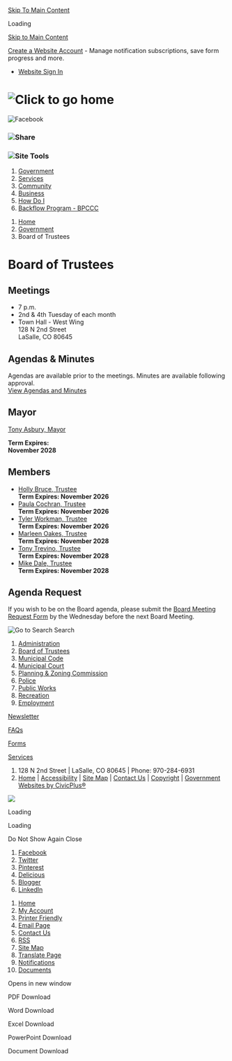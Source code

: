 [Skip To Main Content](https://www.lasalletown.com/2147/Board-of-Trustees/)

Loading

[Skip to Main Content](https://www.lasalletown.com/2147/Board-of-Trustees/)

[Create a Website Account](https://www.lasalletown.com/MyAccount/ProfileCreate) - Manage notification subscriptions, save form progress and more.   

- [Website Sign In](https://www.lasalletown.com/MyAccount)

# ![Click to go home](https://www.lasalletown.com/ImageRepository/Document?documentID=195)

![Facebook](https://www.lasalletown.com/ImageRepository/Document?documentID=21)

### ![Share](https://www.lasalletown.com/ImageRepository/Document?documentID=31)

### ![Site Tools](https://www.lasalletown.com/ImageRepository/Document?documentID=33)

1. [Government](https://www.lasalletown.com/27/Government)
2. [Services](https://www.lasalletown.com/64/Services)
3. [Community](https://www.lasalletown.com/31/Community)
4. [Business](https://www.lasalletown.com/35/Business)
5. [How Do I](https://www.lasalletown.com/68/How-Do-I)
6. [Backflow Program - BPCCC](https://www.lasalletown.com/2239/Backflow-Program---BPCCC)

<!--THE END-->

1. [Home](https://www.lasalletown.com)
2. [Government](https://www.lasalletown.com/27/Government)
3. Board of Trustees

# Board of Trustees

## Meetings

- 7 p.m.
- 2nd &amp; 4th Tuesday of each month
- Town Hall - West Wing  
  128 N 2nd Street  
  LaSalle, CO 80645

## Agendas &amp; Minutes

Agendas are available prior to the meetings. Minutes are available following approval.  
[View Agendas and Minutes](https://www.lasalletown.com/DocumentCenter/Index/70)

## Mayor

[Tony Asbury, Mayor](https://www.lasalletown.com/2148/Tony-Asbury) 

**Term Expires:**   
**November 2028**

## Members

- [Holly Bruce, Trustee](https://www.lasalletown.com/2150/Holly-Bruce)  
  **Term Expires: November 2026**
- [Paula Cochran, Trustee](https://www.lasalletown.com/2151/Paula-Cochran)  
  **Term Expires: November 2026**
- [Tyler Workman, Trustee](https://www.lasalletown.com/2152/Tyler-Workman)  
  **Term Expires: November 2026**
- [Marleen Oakes, Trustee](https://www.lasalletown.com/2153/Marleen-Oakes)  
  **Term Expires: November 2028**
- [Tony Trevino, Trustee](https://www.lasalletown.com/2154/Tony-Trevino)  
  **Term Expires: November 2028**
- [Mike Dale, Trustee](https://www.lasalletown.com/2149/Mike-Dale)  
  **Term Expires: November 2028**

## Agenda Request

If you wish to be on the Board agenda, please submit the [Board Meeting Request Form](https://www.lasalletown.com/FormCenter/Boards-Commissions-3/Board-Meeting-Request-Form-34) by the Wednesday before the next Board Meeting.

![Go to Search](https://www.lasalletown.com/ImageRepository/Document?documentID=29) Search

1. [Administration](https://www.lasalletown.com/2229/Administration)
2. [Board of Trustees](https://www.lasalletown.com/2147/Board-of-Trustees)
3. [Municipal Code](https://library.municode.com/co/lasalle/codes/municipal_code)
4. [Municipal Court](https://www.lasalletown.com/2155/Municipal-Court)
5. [Planning &amp; Zoning Commission](https://www.lasalletown.com/2207/Planning-Zoning-Commission)
6. [Police](https://www.lasalletown.com/2157/Police)
7. [Public Works](https://www.lasalletown.com/2158/Public-Works)
8. [Recreation](https://www.lasalletown.com/2174/Recreation)
9. [Employment](https://www.lasalletown.com/2214/Employment)

[Newsletter](https://www.lasalletown.com/2205/Newsletter)

[FAQs](https://www.lasalletown.com/FAQ.aspx)

[Forms](https://www.lasalletown.com/FormCenter)

[Services](https://www.lasalletown.com/64/Services)

1. 128 N 2nd Street | LaSalle, CO 80645 | Phone: 970-284-6931
2. [Home](https://www.lasalletown.com/1) | [Accessibility](https://www.lasalletown.com/accessibility) | [Site Map](https://www.lasalletown.com/sitemap) | [Contact Us](https://www.lasalletown.com/directory.aspx) | [Copyright](https://www.lasalletown.com/site/copyright) | [Government Websites by CivicPlus®](https://civicplus.com/referral)

![](https://www.lasalletown.com/ImageRepository/Document?documentID=198)

Loading

Loading

Do Not Show Again Close

<!--THE END-->

1. [Facebook](https://www.lasalletown.com/Layout/WidgetShare/ShareLink/Facebook)
2. [Twitter](https://www.lasalletown.com/Layout/WidgetShare/ShareLink/Twitter)
3. [Pinterest](https://www.lasalletown.com/Layout/WidgetShare/ShareLink/Pinterest)
4. [Delicious](https://www.lasalletown.com/Layout/WidgetShare/ShareLink/Delicious)
5. [Blogger](https://www.lasalletown.com/Layout/WidgetShare/ShareLink/Blogger)
6. [LinkedIn](https://www.lasalletown.com/Layout/WidgetShare/ShareLink/LinkedIn)

<!--THE END-->

01. [Home](https://www.lasalletown.com)
02. [My Account](https://www.lasalletown.com/MyAccount)
03. [Printer Friendly](https://www.lasalletown.com/2147/Board-of-Trustees/)
04. [Email Page](https://www.lasalletown.com/EmailPage)
05. [Contact Us](https://www.lasalletown.com/directory.aspx)
06. [RSS](https://www.lasalletown.com/rss.aspx)
07. [Site Map](https://www.lasalletown.com/SiteMap)
08. [Translate Page](https://www.lasalletown.com/2147/Board-of-Trustees/)
09. [Notifications](https://www.lasalletown.com/list.aspx)
10. [Documents](https://www.lasalletown.com/DocumentCenter)

Opens in new window

PDF Download

Word Download

Excel Download

PowerPoint Download

Document Download